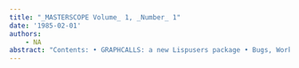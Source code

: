 ```yaml
---
title: "_MASTERSCOPE Volume_ 1, _Number_ 1"
date: '1985-02-01'
authors: 
    - NA
abstract: "Contents: • GRAPHCALLS: a new Lispusers package • Bugs, Workarounds And Helpful Hints • LOOPS Use At Ohio State • CSRL: A Language tor Designing Diagnostic Expert Systems • LOOPS at Battelle, Columbus • WELDEX: An expert system for interpreting radiographs of welds • Programming tutors with LOOPS • ANNOUNCEMENTS • QUESTIONS"
---
```


